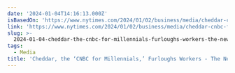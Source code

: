 ```yaml
---
date: '2024-01-04T14:16:13.000Z'
isBasedOn: 'https://www.nytimes.com/2024/01/02/business/media/cheddar-cnbc-furloughs.html'
link: 'https://www.nytimes.com/2024/01/02/business/media/cheddar-cnbc-furloughs.html'
slug: >-
  2024-01-04-cheddar-the-cnbc-for-millennials-furloughs-workers-the-new-york-times
tags:
  - Media
title: 'Cheddar, the ‘CNBC for Millennials,’ Furloughs Workers - The New York Times'
---
```


